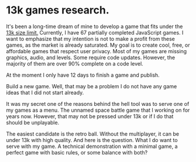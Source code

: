 # 13k games research.

It's been a long-time dream of mine to develop a game that fits under the [13k size limit.](https://js13kgames.com/) Currently, I have 67 partially completed JavaScript games. I want to emphasize that my intention is not to make a profit from these games, as the market is already saturated. My goal is to create cool, free, or affordable games that respect user privacy. Most of my games are missing graphics, audio, and levels. Some require code updates. However, the majority of them are over 90% complete on a code level.

At the moment I only have 12 days to finish a game and publish. 


Build a new game. Well, that may be a problem I do not have any game ideas that I did not start already.

It was my secret one of the reasons behind the hell tool was to serve one of my games as a menu. The unnamed space battle game that I working on for years now. However, that may not be pressed under 13k or if I do that should be unplayable. 

The easiest candidate is the retro ball. Without the multiplayer, it can be under 13k with high quality. And here is the question. What I do want to serve with my game. A technical demonstration with a minimal game, a perfect game with basic rules, or some balance with both? 
